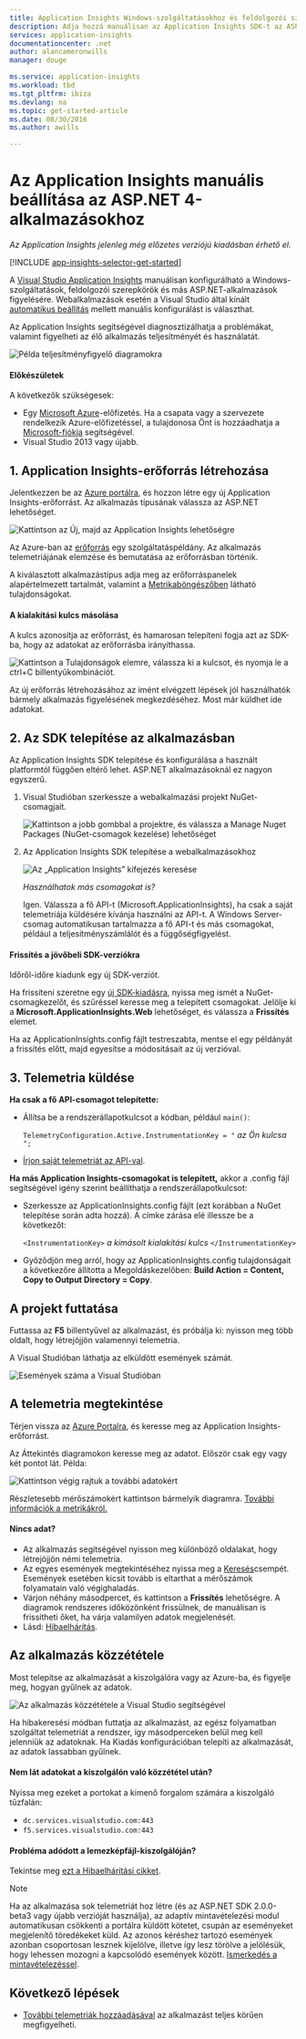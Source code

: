 ```yaml
---
title: Application Insights Windows-szolgáltatásokhoz és feldolgozói szerepkörökhöz | Microsoft Docs
description: Adja hozzá manuálisan az Application Insights SDK-t az ASP.NET-alkalmazáshoz a használat, a rendelkezésre állás és a teljesítmény elemzése érdekében.
services: application-insights
documentationcenter: .net
author: alancameronwills
manager: douge

ms.service: application-insights
ms.workload: tbd
ms.tgt_pltfrm: ibiza
ms.devlang: na
ms.topic: get-started-article
ms.date: 08/30/2016
ms.author: awills

---
```

# Az Application Insights manuális beállítása az ASP.NET 4-alkalmazásokhoz
*Az Application Insights jelenleg még előzetes verziójú kiadásban érhető el.*

[!INCLUDE [app-insights-selector-get-started](../../includes/app-insights-selector-get-started.md)]

A [Visual Studio Application Insights](app-insights-overview.md) manuálisan konfigurálható a Windows-szolgáltatások, feldolgozói szerepkörök és más ASP.NET-alkalmazások figyelésére. Webalkalmazások esetén a Visual Studio által kínált [automatikus beállítás](app-insights-asp-net.md) mellett manuális konfigurálást is választhat.

Az Application Insights segítségével diagnosztizálhatja a problémákat, valamint figyelheti az élő alkalmazás teljesítményét és használatát.

![Példa teljesítményfigyelő diagramokra](./media/app-insights-windows-services/10-perf.png)

#### Előkészületek
A következők szükségesek:

* Egy [Microsoft Azure](http://azure.com)-előfizetés. Ha a csapata vagy a szervezete rendelkezik Azure-előfizetéssel, a tulajdonosa Önt is hozzáadhatja a [Microsoft-fiókja](http://live.com) segítségével.
* Visual Studio 2013 vagy újabb.

## <a name="add"></a>1. Application Insights-erőforrás létrehozása
Jelentkezzen be az [Azure portálra](https://portal.azure.com/), és hozzon létre egy új Application Insights-erőforrást. Az alkalmazás típusának válassza az ASP.NET lehetőséget.

![Kattintson az Új, majd az Application Insights lehetőségre](./media/app-insights-windows-services/01-new-asp.png)

Az Azure-ban az [erőforrás](app-insights-resources-roles-access-control.md) egy szolgáltatáspéldány. Az alkalmazás telemetriájának elemzése és bemutatása az erőforrásban történik.

A kiválasztott alkalmazástípus adja meg az erőforráspanelek alapértelmezett tartalmát, valamint a [Metrikaböngészőben](app-insights-metrics-explorer.md) látható tulajdonságokat.

#### A kialakítási kulcs másolása
A kulcs azonosítja az erőforrást, és hamarosan telepíteni fogja azt az SDK-ba, hogy az adatokat az erőforrásba irányíthassa.

![Kattintson a Tulajdonságok elemre, válassza ki a kulcsot, és nyomja le a ctrl+C billentyűkombinációt.](./media/app-insights-windows-services/02-props-asp.png)

Az új erőforrás létrehozásához az imént elvégzett lépések jól használhatók bármely alkalmazás figyelésének megkezdéséhez. Most már küldhet ide adatokat.

## <a name="sdk"></a>2. Az SDK telepítése az alkalmazásban
Az Application Insights SDK telepítése és konfigurálása a használt platformtól függően eltérő lehet. ASP.NET alkalmazásoknál ez nagyon egyszerű.

1. Visual Studióban szerkessze a webalkalmazási projekt NuGet-csomagjait.
   
    ![Kattintson a jobb gombbal a projektre, és válassza a Manage Nuget Packages (NuGet-csomagok kezelése) lehetőséget](./media/app-insights-windows-services/03-nuget.png)
2. Az Application Insights SDK telepítése a webalkalmazásokhoz
   
    ![Az „Application Insights” kifejezés keresése](./media/app-insights-windows-services/04-ai-nuget.png)
   
    *Használhatok más csomagokat is?*
   
    Igen. Válassza a fő API-t (Microsoft.ApplicationInsights), ha csak a saját telemetriája küldésére kívánja használni az API-t. A Windows Server-csomag automatikusan tartalmazza a fő API-t és más csomagokat, például a teljesítményszámlálót és a függőségfigyelést. 

#### Frissítés a jövőbeli SDK-verziókra
Időről-időre kiadunk egy új SDK-verziót.

Ha frissíteni szeretne egy [új SDK-kiadásra](https://github.com/Microsoft/ApplicationInsights-dotnet-server/releases/), nyissa meg ismét a NuGet-csomagkezelőt, és szűréssel keresse meg a telepített csomagokat. Jelölje ki a **Microsoft.ApplicationInsights.Web** lehetőséget, és válassza a **Frissítés** elemet.

Ha az ApplicationInsights.config fájlt testreszabta, mentse el egy példányát a frissítés előtt, majd egyesítse a módosításait az új verzióval.

## 3. Telemetria küldése
**Ha csak a fő API-csomagot telepítette:**

* Állítsa be a rendszerállapotkulcsot a kódban, például `main()`: 
  
    `TelemetryConfiguration.Active.InstrumentationKey = "` *az Ön kulcsa* `";` 
* [Írjon saját telemetriát az API-val](app-insights-api-custom-events-metrics.md#ikey).

**Ha más Application Insights-csomagokat is telepített,** akkor a .config fájl segítségével igény szerint beállíthatja a rendszerállapotkulcsot:

* Szerkessze az ApplicationInsights.config fájlt (ezt korábban a NuGet telepítése során adta hozzá). A címke zárása elé illessze be a következőt:
  
    `<InstrumentationKey>` *a kimásolt kialakítási kulcs* `</InstrumentationKey>`
* Győződjön meg arról, hogy az ApplicationInsights.config tulajdonságait a következőre állította a Megoldáskezelőben: **Build Action = Content, Copy to Output Directory = Copy**.

## <a name="run"></a> A projekt futtatása
Futtassa az **F5** billentyűvel az alkalmazást, és próbálja ki: nyisson meg több oldalt, hogy létrejöjjön valamennyi telemetria.

A Visual Studióban láthatja az elküldött események számát.

![Események száma a Visual Studióban](./media/app-insights-windows-services/appinsights-09eventcount.png)

## <a name="monitor"></a> A telemetria megtekintése
Térjen vissza az [Azure Portalra](https://portal.azure.com/), és keresse meg az Application Insights-erőforrást.

Az Áttekintés diagramokon keresse meg az adatot. Először csak egy vagy két pontot lát. Példa:

![Kattintson végig rajtuk a további adatokért](./media/app-insights-windows-services/12-first-perf.png)

Részletesebb mérőszámokért kattintson bármelyik diagramra. [További információk a metrikákról.](app-insights-web-monitor-performance.md)

#### Nincs adat?
* Az alkalmazás segítségével nyisson meg különböző oldalakat, hogy létrejöjjön némi telemetria.
* Az egyes események megtekintéséhez nyissa meg a [Keresés](app-insights-diagnostic-search.md)csempét. Események esetében kicsit tovább is eltarthat a mérőszámok folyamatain való végighaladás.
* Várjon néhány másodpercet, és kattintson a **Frissítés** lehetőségre. A diagramok rendszeres időközönként frissülnek, de manuálisan is frissítheti őket, ha várja valamilyen adatok megjelenését.
* Lásd: [Hibaelhárítás](app-insights-troubleshoot-faq.md).

## Az alkalmazás közzététele
Most telepítse az alkalmazását a kiszolgálóra vagy az Azure-ba, és figyelje meg, hogyan gyűlnek az adatok.

![Az alkalmazás közzététele a Visual Studio segítségével](./media/app-insights-windows-services/15-publish.png)

Ha hibakeresési módban futtatja az alkalmazást, az egész folyamatban szolgáltat telemetriát a rendszer, így másodperceken belül meg kell jelenniük az adatoknak. Ha Kiadás konfigurációban telepíti az alkalmazását, az adatok lassabban gyűlnek.

#### Nem lát adatokat a kiszolgálón való közzététel után?
Nyissa meg ezeket a portokat a kimenő forgalom számára a kiszolgáló tűzfalán:

* `dc.services.visualstudio.com:443`
* `f5.services.visualstudio.com:443`

#### Probléma adódott a lemezképfájl-kiszolgálóján?
Tekintse meg [ezt a Hibaelhárítási cikket](app-insights-asp-net-troubleshoot-no-data.md#NuGetBuild).

> [!NOTE]
> Ha az alkalmazása sok telemetriát hoz létre (és az ASP.NET SDK 2.0.0-beta3 vagy újabb verzióját használja), az adaptív mintavételezési modul automatikusan csökkenti a portálra küldött kötetet, csupán az eseményeket megjelenítő töredékeket küld. Az azonos kéréshez tartozó események azonban csoportosan lesznek kijelölve, illetve így lesz törölve a jelölésük, hogy lehessen mozogni a kapcsolódó események között. 
> [Ismerkedés a mintavételezéssel](app-insights-sampling.md).
> 
> 

## Következő lépések
* [További telemetriák hozzáadásával](app-insights-asp-net-more.md) az alkalmazást teljes körűen megfigyelheti.

<!--HONumber=Sep16_HO4-->


